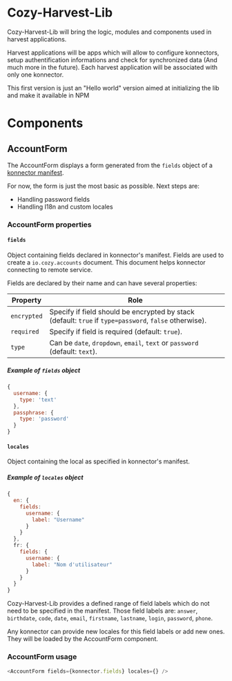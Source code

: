 Cozy-Harvest-Lib
=====

Cozy-Harvest-Lib will bring the logic, modules and components used in harvest applications.

Harvest applications will be apps which will allow to configure konnectors, setup authentification informations and check for synchronized data (And much more in the future).
Each harvest application will be associated with only one konnector.

This first version is just an "Hello world" version aimed at initializing the lib and make it available in NPM

# Components

## AccountForm

The AccountForm displays a form generated from the `fields` object of a [konnector manifest](https://docs.cozy.io/en/cozy-apps-registry/README/#1-prepare-your-application).

For now, the form is just the most basic as possible. Next steps are:
* Handling password fields
* Handling I18n and custom locales

### AccountForm properties
#### `fields`
Object containing fields declared in konnector's manifest. Fields are used to create a `io.cozy.accounts` document. This document helps konnector connecting to remote service.

Fields are declared by their name and can have several properties:

|Property|Role|
|-|-|
|`encrypted` | Specify if field should be encrypted by stack (default: `true` if `type=password`, `false` otherwise). |
|`required` | Specify if field is required (default: `true`). |
|`type` | Can be `date`, `dropdown`, `email`, `text` or `password` (default: `text`). |

##### Example of `fields` object
```js
{
  username: {
    type: 'text'
  },
  passphrase: {
    type: 'password'
  }
}
```

#### `locales`

Object containing the local as specified in konnector's manifest.

##### Example of `locales` object
```js
{
  en: {
    fields:
      username: {
        label: "Username"
      }
    }
  },
  fr: {
    fields: {
      username: {
        label: "Nom d'utilisateur"
      }
    }
  }
}
```
Cozy-Harvest-Lib provides a defined range of field labels which do not need to be specified in the manifest. Those field labels are: `answer`, `birthdate`, `code`, `date`, `email`, `firstname`, `lastname`, `login`, `password`, `phone`.

Any konnector can provide new locales for this field labels or add new ones. They will be loaded by the AccountForm component.

### AccountForm usage
```js
<AccountForm fields={konnector.fields} locales={} />
```
